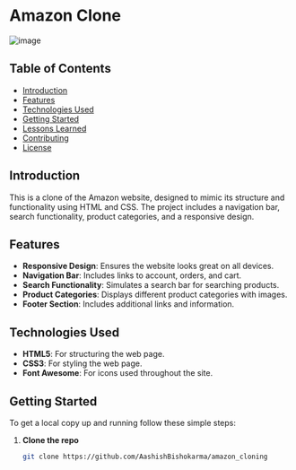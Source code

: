 # Amazon Clone
![image](https://github.com/AashishBishokarma/amazon_cloning/assets/118736443/2a735bd0-9146-4f79-959a-0c272a46d663)


## Table of Contents
- [Introduction](#introduction)
- [Features](#features)
- [Technologies Used](#technologies-used)
- [Getting Started](#getting-started)
- [Lessons Learned](#lessons-learned)
- [Contributing](#contributing)
- [License](#license)

## Introduction
This is a clone of the Amazon website, designed to mimic its structure and functionality using HTML and CSS. The project includes a navigation bar, search functionality, product categories, and a responsive design.

## Features
- **Responsive Design**: Ensures the website looks great on all devices.
- **Navigation Bar**: Includes links to account, orders, and cart.
- **Search Functionality**: Simulates a search bar for searching products.
- **Product Categories**: Displays different product categories with images.
- **Footer Section**: Includes additional links and information.

## Technologies Used
- **HTML5**: For structuring the web page.
- **CSS3**: For styling the web page.
- **Font Awesome**: For icons used throughout the site.

## Getting Started
To get a local copy up and running follow these simple steps:

1. **Clone the repo**
   ```sh
   git clone https://github.com/AashishBishokarma/amazon_cloning
